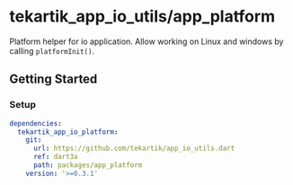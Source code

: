 # tekartik_app_io_utils/app_platform

Platform helper for io application. Allow working on Linux and windows by
calling `platformInit()`.

## Getting Started

### Setup

```yaml
dependencies:
  tekartik_app_io_platform:
    git:
      url: https://github.com/tekartik/app_io_utils.dart
      ref: dart3a
      path: packages/app_platform
    version: '>=0.3.1'
```
